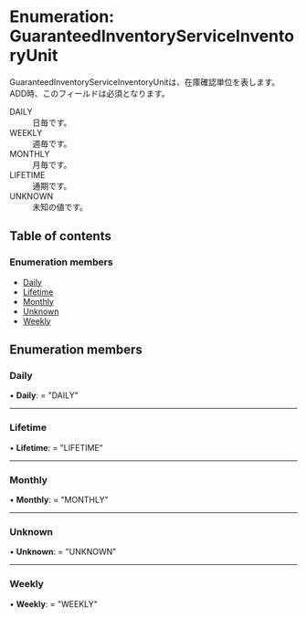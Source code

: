 # Enumeration: GuaranteedInventoryServiceInventoryUnit


<div lang=\"ja\">GuaranteedInventoryServiceInventoryUnitは、在庫確認単位を表します。<br> ADD時、このフィールドは必須となります。</div>  <dl class=term>   <dt class=\"term__item\">DAILY</dt>   <dd class=\"term__desc\"><span lang=\"ja\">日毎です。</span></dd>   <dt class=\"term__item\">WEEKLY</dt>   <dd class=\"term__desc\"><span lang=\"ja\">週毎です。</span></dd>   <dt class=\"term__item\">MONTHLY</dt>   <dd class=\"term__desc\"><span lang=\"ja\">月毎です。</span></dd>   <dt class=\"term__item\">LIFETIME</dt>   <dd class=\"term__desc\"><span lang=\"ja\">通期です。</span></dd>   <dt class=\"term__item\">UNKNOWN</dt>   <dd class=\"term__desc\"><span lang=\"ja\">未知の値です。</span></dd> </dl>

## Table of contents

### Enumeration members

- [Daily](guaranteedinventoryserviceinventoryunit.md#daily)
- [Lifetime](guaranteedinventoryserviceinventoryunit.md#lifetime)
- [Monthly](guaranteedinventoryserviceinventoryunit.md#monthly)
- [Unknown](guaranteedinventoryserviceinventoryunit.md#unknown)
- [Weekly](guaranteedinventoryserviceinventoryunit.md#weekly)

## Enumeration members

### Daily

• **Daily**: = "DAILY"

___

### Lifetime

• **Lifetime**: = "LIFETIME"

___

### Monthly

• **Monthly**: = "MONTHLY"

___

### Unknown

• **Unknown**: = "UNKNOWN"

___

### Weekly

• **Weekly**: = "WEEKLY"
